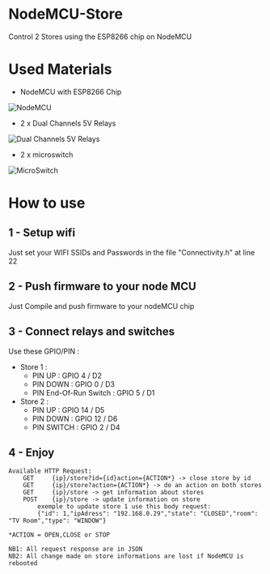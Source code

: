 # NodeMCU-Store

Control 2 Stores using the ESP8266 chip on NodeMCU

# Used Materials

 - NodeMCU with ESP8266 Chip
 
 ![NodeMCU](https://lh3.googleusercontent.com/OjmrEXp4pqTkyDDJsvaNHeD6rue5_fMiKTAmxfrZ9ddvz5TbRQf0LYJlXmWJZOKDWAuW3mdF2lfRPdPMXkYANaVAEzXJZFuYWnkrvdi85G23tPDl3EdynUSPICTRKoaZZD296-gbyA=w2400)
 
 - 2 x Dual Channels 5V Relays 

![Dual Channels 5V Relays](https://lh3.googleusercontent.com/jQplh4g4A_EalNVIx69ULZxjdyOjp3Hqscu7Zir55UaHwIch_1yCRK5eGvhZ5fw2avCDmxdz4OIjabcBalEucf5SLqobBy2iV7jwEnlbVH9VFqo4YtNMcRWW2lCOkNYeyKmSukn0iw=s150-p-k)
 
 - 2 x microswitch 

![MicroSwitch](https://lh3.googleusercontent.com/buBnuqHtO9A2mQy4RDfMcwMaQ_p0-O2ADUQToGA0SUH4iE0sInXRc3cjxCs6sWrQFbEQaGbHDMHrFVmxyT3TVGXVkssocDanVTPZsM7uJ_r-FBzXGPwKHGiuCiklE8sFV7yoYgHuJg=s100-p-k)


# How to use

## 1 - Setup wifi

Just set your WIFI SSIDs and Passwords in the file "Connectivity.h" at line 22

## 2 - Push firmware to your node MCU

Just Compile and push firmware to your nodeMCU chip

## 3 - Connect relays and switches

Use these GPIO/PIN :
-	Store 1 : 
	-  PIN UP : GPIO 4 / D2
	-  PIN DOWN : GPIO 0 / D3
    -  PIN End-Of-Run Switch : GPIO 5 / D1
- Store 2 : 
	-	PIN UP : GPIO 14 / D5
	-	PIN DOWN : GPIO 12 / D6
	-	PIN SWITCH : GPIO 2 / D4
	
## 4 - Enjoy
	Available HTTP Request:
		GET 	{ip}/store?id={id}action={ACTION*} -> close store by id
		GET 	{ip}/store?action={ACTION*} -> do an action on both stores
		GET		{ip}/store -> get information about stores
		POST 	{ip}/store -> update information on store
			exemple to update store 1 use this body request:
			{"id": 1,"ipAdress": "192.168.0.29","state": "CLOSED","room": "TV Room","type": "WINDOW"}
	
	*ACTION = OPEN,CLOSE or STOP
	
	NB1: All request response are in JSON
	NB2: All change made on store informations are lost if NodeMCU is rebooted


